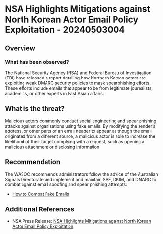 # NSA Highlights Mitigations against North Korean Actor Email Policy Exploitation - 20240503004

## Overview

### What has been observed?

The National Security Agency (NSA) and Federal Bureau of Investigation (FBI) have released a report detailing how Northern Korean actors are exploiting weak DMARC security policies to mask spearphishing efforts. These efforts include emails that appear to be from legitimate journalists, academics, or other experts in East Asian affairs.

## What is the threat?

Malicious actors commonly conduct social engineering and spear phishing attacks against organisations using fake emails. By modifying the sender’s address, or other parts of an email header to appear as though the email originated from a different source, a malicious actor is able to increase the likelihood of their target complying with a request, such as opening a malicious attachment or disclosing information.

## Recommendation

The WASOC recommends administrators follow the advice of the Australian Signals Directorate and implement and maintain SPF, DKIM, and DMARC to combat against email spoofing and spear phishing attempts:

- [How to Combat Fake Emails](https://www.cyber.gov.au/resources-business-and-government/maintaining-devices-and-systems/system-hardening-and-administration/email-hardening/how-combat-fake-emails)

## Additional References

- NSA Press Release: [NSA Highlights Mitigations against North Korean Actor Email Policy Exploitation](https://www.nsa.gov/Press-Room/Press-Releases-Statements/Press-Release-View/Article/3762915/nsa-highlights-mitigations-against-north-korean-actor-email-policy-exploitation/)
